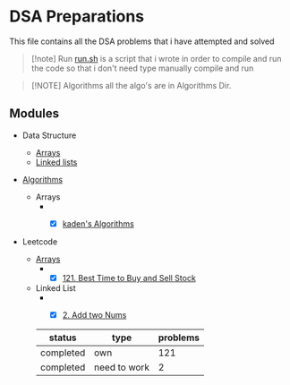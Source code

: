 
# DSA Preparations
This file contains all the DSA problems that i have attempted and solved 

> [!note] Run
> [run.sh](./run.sh) is a script that i wrote in order to compile and run the code so that i don't need type manually compile and run

> [!NOTE] Algorithms
> all the algo\'s are in Algorithms Dir.

## Modules
- Data Structure
  - [Arrays](./Arrays/)
  - [Linked lists](./LinkedList/)



- [Algorithms](./Algorithms/)

  - Arrays
    - - [x] [kaden's Algorithms](./Algorithms/Arrays/Kadane.java)


- Leetcode

  - [Arrays](./Arrays/Leetcode.java)
    - - [x] [121. Best Time to Buy and Sell Stock](https://leetcode.com/problems/best-time-to-buy-and-sell-stock/description/)

  - Linked List 
    - - [x] [2. Add two Nums](https://leetcode.com/problems/add-two-numbers/description/)


    | status | type | problems |
    | --------------- | --------------- | ----------- |
    | completed | own | 121 |
    | completed| need to work | 2 |



